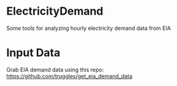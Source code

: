# ElectricityDemand
Some tools for analyzing hourly electricity demand data from EIA


# Input Data
Grab EIA demand data using this repo: https://github.com/truggles/get_eia_demand_data
